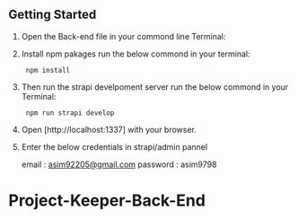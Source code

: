 ## Getting Started

1. Open the Back-end file in your commond line Terminal:

2. Install npm pakages run the below commond in your terminal:

        npm install

3. Then run the strapi develpoment server run the below commond in your Terminal:

        npm run strapi develop

4. Open [http://localhost:1337] with your browser.


5. Enter the below credentials in strapi/admin pannel
    
    email : asim92205@gmail.com
    password : asim9798
# Project-Keeper-Back-End
